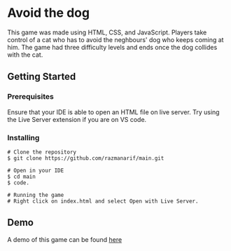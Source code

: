 # Avoid the dog

This game was made using HTML, CSS, and JavaScript. Players take control of a cat who has to avoid the neghbours' dog who keeps coming at him. The game had three difficulty levels and ends once the dog collides with the cat.

## Getting Started

### Prerequisites

Ensure that your IDE is able to open an HTML file on live server. Try using the Live Server extension if you are on VS code.


### Installing


```
# Clone the repository
$ git clone https://github.com/razmanarif/main.git

# Open in your IDE
$ cd main
$ code.

# Running the game
# Right click on index.html and select Open with Live Server.
```

## Demo
A demo of this game can be found [here](https://razmanarif.github.io/main/)
